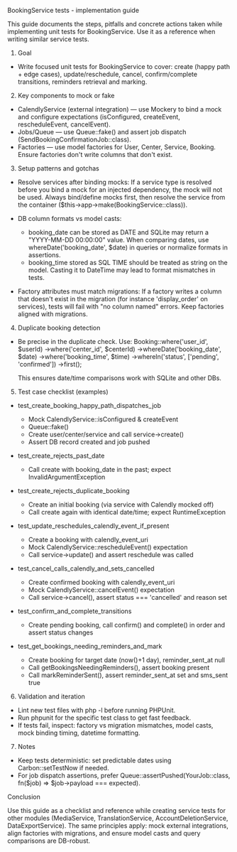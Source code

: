 BookingService tests - implementation guide

This guide documents the steps, pitfalls and concrete actions taken while implementing unit tests for BookingService. Use it as a reference when writing similar service tests.

1) Goal

- Write focused unit tests for BookingService to cover: create (happy path + edge cases), update/reschedule, cancel, confirm/complete transitions, reminders retrieval and marking.

2) Key components to mock or fake

- CalendlyService (external integration) — use Mockery to bind a mock and configure expectations (isConfigured, createEvent, rescheduleEvent, cancelEvent).
- Jobs/Queue — use Queue::fake() and assert job dispatch (SendBookingConfirmationJob::class).
- Factories — use model factories for User, Center, Service, Booking. Ensure factories don't write columns that don't exist.

3) Setup patterns and gotchas

- Resolve services after binding mocks: If a service type is resolved before you bind a mock for an injected dependency, the mock will not be used. Always bind/define mocks first, then resolve the service from the container ($this->app->make(BookingService::class)).

- DB column formats vs model casts:
  - booking_date can be stored as DATE and SQLite may return a "YYYY-MM-DD 00:00:00" value. When comparing dates, use whereDate('booking_date', $date) in queries or normalize formats in assertions.
  - booking_time stored as SQL TIME should be treated as string on the model. Casting it to DateTime may lead to format mismatches in tests.

- Factory attributes must match migrations: If a factory writes a column that doesn't exist in the migration (for instance 'display_order' on services), tests will fail with "no column named" errors. Keep factories aligned with migrations.

4) Duplicate booking detection

- Be precise in the duplicate check. Use:
  Booking::where('user_id', $userId)
    ->where('center_id', $centerId)
    ->whereDate('booking_date', $date)
    ->where('booking_time', $time)
    ->whereIn('status', ['pending', 'confirmed'])
    ->first();

  This ensures date/time comparisons work with SQLite and other DBs.

5) Test case checklist (examples)

- test_create_booking_happy_path_dispatches_job
  - Mock CalendlyService::isConfigured & createEvent
  - Queue::fake()
  - Create user/center/service and call service->create()
  - Assert DB record created and job pushed

- test_create_rejects_past_date
  - Call create with booking_date in the past; expect InvalidArgumentException

- test_create_rejects_duplicate_booking
  - Create an initial booking (via service with Calendly mocked off)
  - Call create again with identical date/time; expect RuntimeException

- test_update_reschedules_calendly_event_if_present
  - Create a booking with calendly_event_uri
  - Mock CalendlyService::rescheduleEvent() expectation
  - Call service->update() and assert reschedule was called

- test_cancel_calls_calendly_and_sets_cancelled
  - Create confirmed booking with calendly_event_uri
  - Mock CalendlyService::cancelEvent() expectation
  - Call service->cancel(), assert status === 'cancelled' and reason set

- test_confirm_and_complete_transitions
  - Create pending booking, call confirm() and complete() in order and assert status changes

- test_get_bookings_needing_reminders_and_mark
  - Create booking for target date (now()+1 day), reminder_sent_at null
  - Call getBookingsNeedingReminders(), assert booking present
  - Call markReminderSent(), assert reminder_sent_at set and sms_sent true

6) Validation and iteration

- Lint new test files with php -l before running PHPUnit.
- Run phpunit for the specific test class to get fast feedback.
- If tests fail, inspect: factory vs migration mismatches, model casts, mock binding timing, datetime formatting.

7) Notes

- Keep tests deterministic: set predictable dates using Carbon::setTestNow if needed.
- For job dispatch assertions, prefer Queue::assertPushed(YourJob::class, fn($job) => $job->payload === expected).


Conclusion

Use this guide as a checklist and reference while creating service tests for other modules (MediaService, TranslationService, AccountDeletionService, DataExportService). The same principles apply: mock external integrations, align factories with migrations, and ensure model casts and query comparisons are DB-robust.
